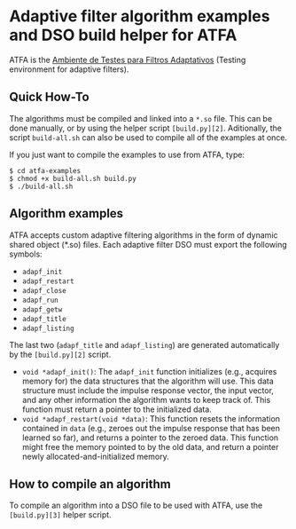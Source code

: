 
Adaptive filter algorithm examples and DSO build helper for ATFA
================================================================

ATFA is the [Ambiente de Testes para Filtros Adaptativos][1] (Testing
environment for adaptive filters).

Quick How-To
------------

The algorithms must be compiled and linked into a `*.so` file. This can
be done manually, or by using the helper script `[build.py][2]`. 
Aditionally, the script `build-all.sh` can also be used to compile all
of the examples at once.

If you just want to compile the examples to use from ATFA, type:

    $ cd atfa-examples
    $ chmod +x build-all.sh build.py
    $ ./build-all.sh

Algorithm examples
------------------

ATFA accepts custom adaptive filtering algorithms in the form of dynamic
shared object (*.so) files. Each adaptive filter DSO must export the
following symbols:

* `adapf_init`
* `adapf_restart`
* `adapf_close`
* `adapf_run`
* `adapf_getw`
* `adapf_title`
* `adapf_listing`

The last two (`adapf_title` and `adapf_listing`) are generated
automatically by the `[build.py][2]` script.

* `void *adapf_init()`: The `adapf_init` function initializes (e.g.,
  acquires memory for) the data structures that the algorithm will use.
  This data structure must include the impulse response vector, the
  input vector, and any other information the algorithm wants to keep
  track of. This function must return a pointer to the initialized data.
* `void *adapf_restart(void *data)`: This function resets the
  information contained in `data` (e.g., zeroes out the impulse response
  that has been learned so far), and returns a pointer to the zeroed
  data. This function might free the memory pointed to by the old data,
  and return a pointer newly allocated-and-initialized memory.

How to compile an algorithm
---------------------------

To compile an algorithm into a DSO file to be used with ATFA, use the
`[build.py][3]` helper script.

[1]: https://github.com/fofoni/atfa

